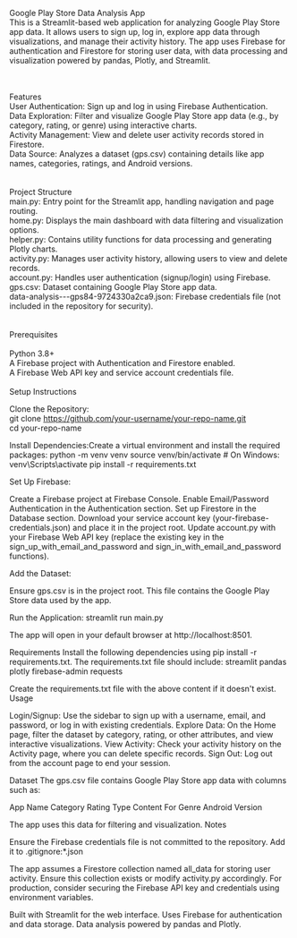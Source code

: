 Google Play Store Data Analysis App<br>
This is a Streamlit-based web application for analyzing Google Play Store app data. It allows users to sign up, log in, explore app data through visualizations, and manage their activity history. The app uses Firebase for authentication and Firestore for storing user data, with data processing and visualization powered by pandas, Plotly, and Streamlit.

<br>
<br>
Features
<br>
User Authentication: Sign up and log in using Firebase Authentication.
<br>
Data Exploration: Filter and visualize Google Play Store app data (e.g., by category, rating, or genre) using interactive charts. <br>
Activity Management: View and delete user activity records stored in Firestore.<br>
Data Source: Analyzes a dataset (gps.csv) containing details like app names, categories, ratings, and Android versions. <br>
<br><br>
Project Structure
<br>
main.py: Entry point for the Streamlit app, handling navigation and page routing.<br>
home.py: Displays the main dashboard with data filtering and visualization options.<br>
helper.py: Contains utility functions for data processing and generating Plotly charts.<br>
activity.py: Manages user activity history, allowing users to view and delete records.<br>
account.py: Handles user authentication (signup/login) using Firebase.<br>
gps.csv: Dataset containing Google Play Store app data.<br>
data-analysis---gps84-9724330a2ca9.json: Firebase credentials file (not included in the repository for security).<br>
<br><br>
Prerequisites <br>
<br>
Python 3.8+ <br>
A Firebase project with Authentication and Firestore enabled.<br>
A Firebase Web API key and service account credentials file.<br>
<br>
Setup Instructions<br>

Clone the Repository:<br>
git clone https://github.com/your-username/your-repo-name.git<br>
cd your-repo-name<br>


Install Dependencies:Create a virtual environment and install the required packages:
python -m venv venv
source venv/bin/activate  # On Windows: venv\Scripts\activate
pip install -r requirements.txt


Set Up Firebase:

Create a Firebase project at Firebase Console.
Enable Email/Password Authentication in the Authentication section.
Set up Firestore in the Database section.
Download your service account key (your-firebase-credentials.json) and place it in the project root.
Update account.py with your Firebase Web API key (replace the existing key in the sign_up_with_email_and_password and sign_in_with_email_and_password functions).


Add the Dataset:

Ensure gps.csv is in the project root. This file contains the Google Play Store data used by the app.


Run the Application:
streamlit run main.py

The app will open in your default browser at http://localhost:8501.


Requirements
Install the following dependencies using pip install -r requirements.txt. The requirements.txt file should include:
streamlit
pandas
plotly
firebase-admin
requests

Create the requirements.txt file with the above content if it doesn't exist.
Usage

Login/Signup: Use the sidebar to sign up with a username, email, and password, or log in with existing credentials.
Explore Data: On the Home page, filter the dataset by category, rating, or other attributes, and view interactive visualizations.
View Activity: Check your activity history on the Activity page, where you can delete specific records.
Sign Out: Log out from the account page to end your session.

Dataset
The gps.csv file contains Google Play Store app data with columns such as:

App Name
Category
Rating
Type
Content For
Genre
Android Version

The app uses this data for filtering and visualization.
Notes

Ensure the Firebase credentials file is not committed to the repository. Add it to .gitignore:*.json


The app assumes a Firestore collection named all_data for storing user activity. Ensure this collection exists or modify activity.py accordingly.
For production, consider securing the Firebase API key and credentials using environment variables.


Built with Streamlit for the web interface.
Uses Firebase for authentication and data storage.
Data analysis powered by pandas and Plotly.

